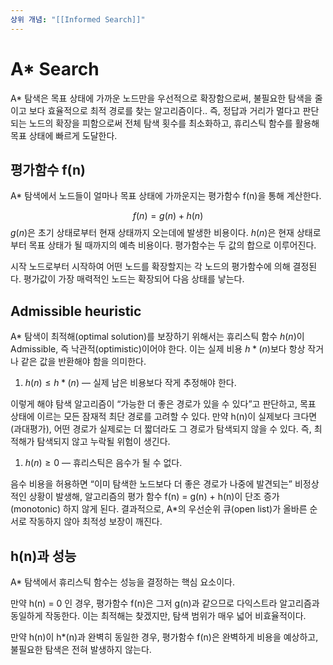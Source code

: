 ```yaml
---
상위 개념: "[[Informed Search]]"
---
```

# A* Search
A* 탐색은 목표 상태에 가까운 노드만을 우선적으로 확장함으로써, 불필요한 탐색을 줄이고 보다 효율적으로 최적 경로를 찾는 알고리즘이다.. 즉, 정답과 거리가 멀다고 판단되는 노드의 확장을 피함으로써 전체 탐색 횟수를 최소화하고, 휴리스틱 함수를 활용해 목표 상태에 빠르게 도달한다.

## 평가함수 f(n)
A* 탐색에서 노드들이 얼마나 목표 상태에 가까운지는 평가함수 f(n)을 통해 계산한다.

$$ f(n) = g(n) + h(n)$$
$g(n)$은 초기 상태로부터 현재 상태까지 오는데에 발생한 비용이다. $h(n)$은 현재 상태로부터 목표 상태가 될 때까지의 예측 비용이다. 평가함수는 두 값의 합으로 이루어진다.

시작 노드로부터 시작하여 어떤 노드를 확장할지는 각 노드의 평가함수에 의해 결정된다. 평가값이 가장 매력적인 노드는 확장되어 다음 상태를 낳는다.

## Admissible heuristic
A\* 탐색이 최적해(optimal solution)를 보장하기 위해서는 휴리스틱 함수 $h(n)$이 Admissible, 즉 낙관적(optimistic)이어야 한다. 이는 실제 비용 $h*(n)$보다 항상 작거나 같은 값을 반환해야 함을 의미한다.

1. $h(n) \le h*(n)$ — 실제 남은 비용보다 작게 추정해야 한다.
    
 이렇게 해야 탐색 알고리즘이 “가능한 더 좋은 경로가 있을 수 있다”고 판단하고, 목표 상태에 이르는 모든 잠재적 최단 경로를 고려할 수 있다. 만약 h(n)이 실제보다 크다면(과대평가), 어떤 경로가 실제로는 더 짧더라도 그 경로가 탐색되지 않을 수 있다. 즉, 최적해가 탐색되지 않고 누락될 위험이 생긴다.
    
1. $h(n) \ge 0$ — 휴리스틱은 음수가 될 수 없다.
    
 음수 비용을 허용하면 “이미 탐색한 노드보다 더 좋은 경로가 나중에 발견되는” 비정상적인 상황이 발생해, 알고리즘의 평가 함수 f(n) = g(n) + h(n)이 단조 증가(monotonic) 하지 않게 된다. 결과적으로, A\*의 우선순위 큐(open list)가 올바른 순서로 작동하지 않아 최적성 보장이 깨진다.

## h(n)과 성능
A\* 탐색에서 휴리스틱 함수는 성능을 결정하는 핵심 요소이다.

만약 h(n) = 0 인 경우, 평가함수 f(n)은 그저 g(n)과 같으므로 다익스트라 알고리즘과 동일하게 작동한다. 이는 최적해는 찾겠지만, 탐색 범위가 매우 넓어 비효율적이다.

만약 h(n)이 h\*(n)과 완벽히 동일한 경우, 평가함수 f(n)은 완벽하게 비용을 예상하고, 불필요한 탐색은 전혀 발생하지 않는다.